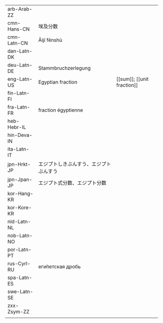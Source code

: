 | | | |
|-|-|-|
| arb-Arab-ZZ |  |  |
| cmn-Hans-CN | 埃及分数 |  |
| cmn-Latn-CN | Āijí fēnshù |  |
| dan-Latn-DK |  |  |
| deu-Latn-DE | Stammbruchzerlegung |  |
| eng-Latn-US | Egyptian fraction | [[sum]]; [[unit fraction]] |
| fin-Latn-FI |  |  |
| fra-Latn-FR | fraction égyptienne |  |
| heb-Hebr-IL |  |  |
| hin-Deva-IN |  |  |
| ita-Latn-IT |  |  |
| jpn-Hrkt-JP | エジプトしきぶんすう、エジプトぶんすう |  |
| jpn-Jpan-JP | エジプト式分数、エジプト分数 |  |
| kor-Hang-KR |  |  |
| kor-Kore-KR |  |  |
| nld-Latn-NL |  |  |
| nob-Latn-NO |  |  |
| por-Latn-PT |  |  |
| rus-Cyrl-RU | еги́петская дробь |  |
| spa-Latn-ES |  |  |
| swe-Latn-SE |  |  |
| zxx-Zsym-ZZ |  |  |
|  |  |  |